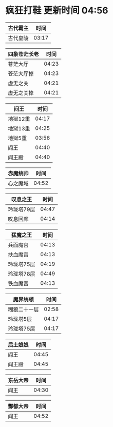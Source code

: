 # 疯狂打鞋 更新时间 04:56

| 古代霸主   | 时间    |
|--------|-------|
| 古代皇陵 | 03:17 |

| 四象苍茫长老   | 时间    |
|--------|-------|
| 苍茫大厅 | 04:23 |
| 苍茫大厅掉 | 04:23 |
| 虚无之关 | 04:21 |
| 虚无之关掉 | 04:21 |

| 间王   | 时间    |
|--------|-------|
| 地狱12重 | 04:17 |
| 地狱13重 | 04:25 |
| 地狱5重 | 03:56 |
| 阎王 | 04:40 |
| 阎王殿 | 04:40 |

| 赤魔统帅   | 时间    |
|--------|-------|
| 心之魔域 | 04:52 |

| 叹息之王   | 时间    |
|--------|-------|
| 玲珑塔79层 | 04:47 |
| 叹息回廊 | 04:14 |

| 猛魔之王   | 时间    |
|--------|-------|
| 兵面魔宫 | 04:13 |
| 扶血魔宫 | 04:13 |
| 玲珑塔75层 | 04:19 |
| 玲珑塔78层 | 04:49 |
| 铁血魔宫 | 04:13 |

| 魔界统领   | 时间    |
|--------|-------|
| 糊狼二十一层 | 02:58 |
| 玲珑塔5层 | 04:17 |
| 玲珑塔75层 | 04:17 |

| 后土娘娘   | 时间    |
|--------|-------|
| 阎王 | 04:45 |
| 阎王殿 | 04:45 |

| 东岳大帝   | 时间    |
|--------|-------|
| 阎王 | 04:30 |

| 酆都大帝   | 时间    |
|--------|-------|
| 阎王 | 04:52 |